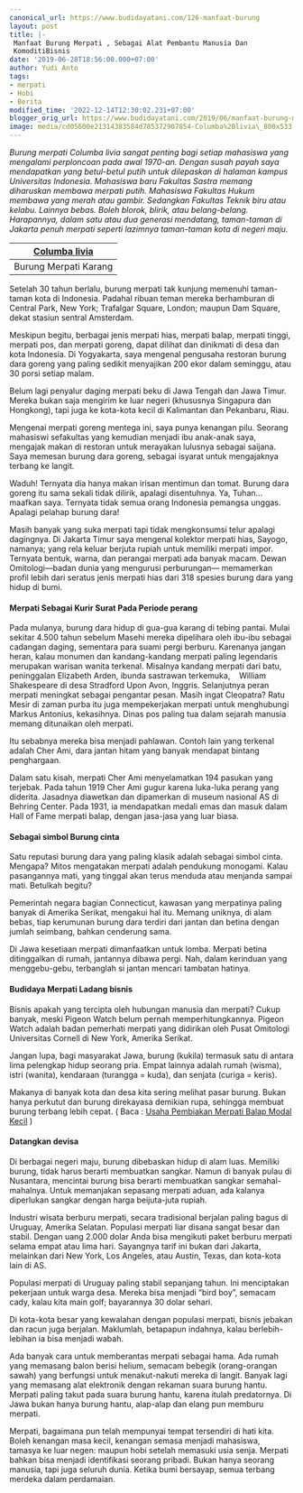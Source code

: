 ```yaml
---
canonical_url: https://www.budidayatani.com/126-manfaat-burung
layout: post
title: |-
 Manfaat Burung Merpati , Sebagai Alat Pembantu Manusia Dan
 KomoditiBisnis
date: '2019-06-28T18:56:00.000+07:00'
author: Yudi Anto
tags:
- merpati
- Hobi
- Berita
modified_time: '2022-12-14T12:30:02.231+07:00'
blogger_orig_url: https://www.budidayatani.com/2019/06/manfaat-burung-merpati-sebagai-alat.html
image: media/cd05600e21314383584d785372907854-Columba%2Blivia\_800x533.jpg
---
```

*Burung merpati Columba livia sangat penting bagi setiap mahasiswa yang mengalami perploncoan pada awal 1970-an. Dengan susah payah saya mendapatkan yang betul-betul putih untuk dilepaskan di halaman kampus Universitas Indonesia. Mahasiswa baru Fakultas Sastra memang diharuskan membawa merpati putih. Mahasiswa Fakultas Hukum membawa yang merah atau gambir. Sedangkan Fakultas Teknik biru atau kelabu. Lainnya bebas. Boleh blorok, blirik, atau belang-belang. Harapannya, dalam satu atau dua generasi mendatang, taman-taman di Jakarta penuh merpati seperti lazimnya taman-taman kota di negeri maju.*



| [Columba livia](https://i1.wp.com/1.bp.blogspot.com/-ldCewsGupTw/XRXzUhkIebI/AAAAAAAACog/7lsqJv0Tbt4pFHEGB0Y7hLZNsCbEP_YpQCLcBGAs/s1600/Columba%2Blivia_800x533.jpg?ssl=1) |
| --- |
| Burung Merpati Karang |

Setelah 30 tahun berlalu, burung merpati tak kunjung memenuhi taman-taman kota di Indonesia. Padahal ribuan teman mereka berhamburan di Central Park, New York; Trafalgar Square, London; maupun Dam Square, dekat stasiun sentral Amsterdam.

Meskipun begitu, berbagai jenis merpati hias, merpati balap, merpati tinggi, merpati pos, dan merpati goreng, dapat dilihat dan dinikmati di desa dan kota Indonesia. Di Yogyakarta, saya mengenal pengusaha restoran burung dara goreng yang paling sedikit menyajikan 200 ekor dalam seminggu, atau 30 porsi setiap malam.

Belum lagi penyalur daging merpati beku di Jawa Tengah dan Jawa Timur. Mereka bukan saja mengirim ke luar negeri (khususnya Singapura dan Hongkong), tapi juga ke kota-kota kecil di Kalimantan dan Pekanbaru, Riau.

Mengenai merpati goreng mentega ini, saya punya kenangan pilu. Seorang mahasiswi sefakultas yang kemudian menjadi ibu anak-anak saya, mengajak makan di restoran untuk merayakan lulusnya sebagai saijana. Saya memesan burung dara goreng, sebagai isyarat untuk mengajaknya terbang ke langit.

Waduh! Ternyata dia hanya makan irisan mentimun dan tomat. Burung dara goreng itu sama sekali tidak dilirik, apalagi disentuhnya. Ya, Tuhan… maafkan saya. Ternyata tidak semua orang Indonesia pemangsa unggas. Apalagi pelahap burung dara!

Masih banyak yang suka merpati tapi tidak mengkonsumsi telur apalagi dagingnya. Di Jakarta Timur saya mengenal kolektor merpati hias, Sayogo, namanya; yang rela keluar berjuta rupiah untuk memiliki merpati impor. Ternyata bentuk, warna, dan perangai merpati ada banyak macam. Dewan Omitologi—badan dunia yang mengurusi perburungan— memamerkan profil lebih dari seratus jenis merpati hias dari 318 spesies burung dara yang hidup di bumi.

#### Merpati Sebagai Kurir Surat Pada Periode perang

Pada mulanya, burung dara hidup di gua-gua karang di tebing pantai. Mulai sekitar 4.500 tahun sebelum Masehi mereka dipelihara oleh ibu-ibu sebagai cadangan daging, sementara para suami pergi berburu. Karenanya jangan heran, kalau monumen dan kandang-kandang merpati paling legendaris merupakan warisan wanita terkenal. Misalnya kandang merpati dari batu, peninggalan Elizabeth Arden, ibunda sastrawan terkemuka,    William Shakespeare di desa Stradford Upon Avon, Inggris. Selanjutnya peran merpati meningkat sebagai pengantar pesan. Masih ingat Cleopatra? Ratu Mesir di zaman purba itu juga mempekerjakan merpati untuk menghubungi Markus Antonius, kekasihnya. Dinas pos paling tua dalam sejarah manusia memang ditunaikan oleh merpati.

Itu sebabnya mereka bisa menjadi pahlawan. Contoh lain yang terkenal adalah Cher Ami, dara jantan hitam yang banyak mendapat bintang penghargaan.

Dalam satu kisah, merpati Cher Ami menyelamatkan 194 pasukan yang terjebak. Pada tahun 1919 Cher Ami gugur karena luka-luka perang yang diderita. Jasadnya diawetkan dan dipamerkan di museum nasional AS di Behring Center. Pada 1931, ia mendapatkan medali emas dan masuk dalam Hall of Fame merpati balap, dengan jasa-jasa yang luar biasa.

#### Sebagai simbol Burung cinta

Satu reputasi burung dara yang paling klasik adalah sebagai simbol cinta. Mengapa? Mitos mengatakan merpati adalah pendukung monogami. Kalau pasangannya mati, yang tinggal akan terus menduda atau menjanda sampai mati. Betulkah begitu?

Pemerintah negara bagian Connecticut, kawasan yang merpatinya paling banyak di Amerika Serikat, mengakui hal itu. Memang uniknya, di alam bebas, tiap kerumunan burung dara terdiri dari jantan dan betina dengan jumlah seimbang, bahkan cenderung sama.

Di Jawa kesetiaan merpati dimanfaatkan untuk lomba. Merpati betina ditinggalkan di rumah, jantannya dibawa pergi. Nah, dalam kerinduan yang menggebu-gebu, terbanglah si jantan mencari tambatan hatinya.

#### Budidaya Merpati Ladang bisnis

Bisnis apakah yang tercipta oleh hubungan manusia dan merpati? Cukup banyak, meski Pigeon Watch belum pernah memperhitungkannya. Pigeon Watch adalah badan pemerhati merpati yang didirikan oleh Pusat Omitologi Universitas Cornell di New York, Amerika Serikat.

Jangan lupa, bagi masyarakat Jawa, burung (kukila) termasuk satu di antara lima pelengkap hidup seorang pria. Empat lainnya adalah rumah (wisma), istri (wanita), kendaraan (turangga = kuda), dan senjata (curiga = keris).

Makanya di banyak kota dan desa kita sering melihat pasar burung. Bukan hanya perkutut dan burung direkayasa demikian rupa, sehingga membuat burung terbang lebih cepat. ( Baca : [Usaha Pembiakan Merpati Balap Modal Kecil](https://www.budidayatani.com/2019/06/usaha-pembiakan-merpati-balap-modal.html) )

#### Datangkan devisa

Di berbagai negeri maju, burung dibebaskan hidup di alam luas. Memiliki burung, tidak harus berarti membuatkan sangkar. Namun di banyak pulau di Nusantara, mencintai burung bisa berarti membuatkan sangkar semahal-mahalnya. Untuk memanjakan sepasang merpati aduan, ada kalanya diperlukan sangkar dengan harga beijuta-juta rupiah.

Industri wisata berburu merpati, secara tradisional berjalan paling bagus di Uruguay, Amerika Selatan. Populasi merpati liar disana sangat besar dan stabil. Dengan uang 2.000 dolar Anda bisa mengikuti paket berburu merpati selama empat atau lima hari. Sayangnya tarif ini bukan dari Jakarta, melainkan dari New York, Los Angeles, atau Austin, Texas, dan kota-kota lain di AS.

Populasi merpati di Uruguay paling stabil sepanjang tahun. Ini menciptakan pekerjaan untuk warga desa. Mereka bisa menjadi “bird boy”, semacam cady, kalau kita main golf; bayarannya 30 dolar sehari.

Di kota-kota besar yang kewalahan dengan populasi merpati, bisnis jebakan dan racun juga berjalan. Maklumlah, betapapun indahnya, kalau berlebih-lebihan ia bisa menjadi wabah.

Ada banyak cara untuk memberantas merpati sebagai hama. Ada rumah yang memasang balon berisi helium, semacam bebegik (orang-orangan sawah) yang berfungsi untuk menakut-nakuti mereka di langit. Banyak lagi yang memasang alat elektronik dengan rekaman suara burung hantu. Merpati paling takut pada suara burung hantu, karena itulah predatornya. Di Jawa bukan hanya burung hantu, alap-alap dan elang pun memburu merpati.

Merpati, bagaimana pun telah mempunyai tempat tersendiri di hati kita. Boleh kenangan masa kecil, kenangan semasa menjadi mahasiswa, tamasya ke luar negen: maupun hobi setelah memasuki usia senja. Merpati bahkan bisa menjadi identifikasi seorang pribadi. Bukan hanya seorang manusia, tapi juga seluruh dunia. Ketika bumi bersayap, semua terbang merdeka dalam perdamaian.

